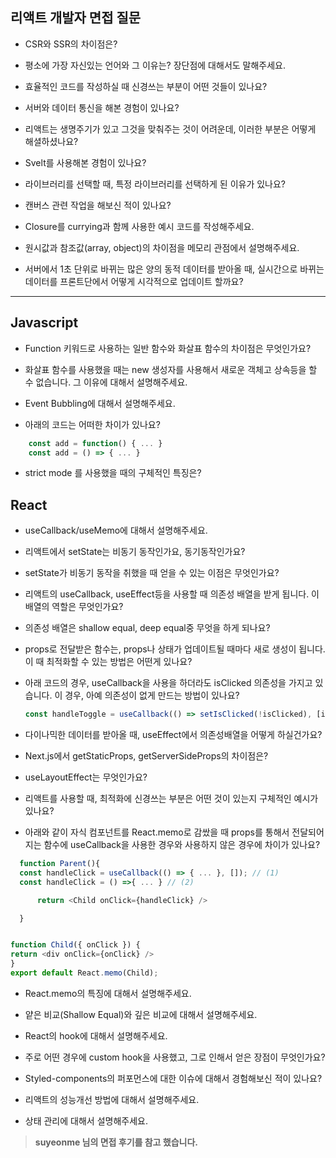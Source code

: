 ## 리액트 개발자 면접 질문

- CSR와 SSR의 차이점은?

- 평소에 가장 자신있는 언어와 그 이유는? 장단점에 대해서도 말해주세요.

- 효율적인 코드를 작성하실 때 신경쓰는 부분이 어떤 것들이 있나요?

- 서버와 데이터 통신을 해본 경험이 있나요?

- 리액트는 생명주기가 있고 그것을 맞춰주는 것이 어려운데, 이러한 부분은 어떻게 해셜하셨나요?
- Svelt를 사용해본 경험이 있나요?

- 라이브러리를 선택할 때, 특정 라이브러리를 선택하게 된 이유가 있나요?

- 캔버스 관련 작업을 해보신 적이 있나요?

- Closure를 currying과 함께 사용한 예시 코드를 작성해주세요.

- 원시값과 참조값(array, object)의 차이점을 메모리 관점에서 설명해주세요.

- 서버에서 1초 단위로 바뀌는 많은 양의 동적 데이터를 받아올 때, 실시간으로 바뀌는 데이터를 프론트단에서 어떻게 시각적으로 업데이트 할까요?

---

## Javascript

- Function 키워드로 사용하는 일반 함수와 화살표 함수의 차이점은 무엇인가요?

- 화살표 함수를 사용했을 때는 new 생성자를 사용해서 새로운 객체고 상속등을 할 수 없습니다. 그 이유에 대해서 설명해주세요.

- Event Bubbling에 대해서 설명해주세요.

- 아래의 코드는 어떠한 차이가 있나요?

```js
    const add = function() { ... }
    const add = () => { ... }
```

- strict mode 를 사용했을 때의 구체적인 특징은?

## React

- useCallback/useMemo에 대해서 설명해주세요.

- 리액트에서 setState는 비동기 동작인가요, 동기동작인가요?

- setState가 비동기 동작을 취했을 때 얻을 수 있는 이점은 무엇인가요?

- 리액트의 useCallback, useEffect등을 사용할 때 의존성 배열을 받게 됩니다. 이 배열의 역할은 무엇인가요?

- 의존성 배열은 shallow equal, deep equal중 무엇을 하게 되나요?

- props로 전달받은 함수는, props나 상태가 업데이트될 때마다 새로 생성이 됩니다. 이 때 최적화할 수 있는 방법은 어떤게 있나요?

- 아래 코드의 경우, useCallback을 사용을 하더라도 isClicked 의존성을 가지고 있습니다. 이 경우, 아예 의존성이 없게 만드는 방법이 있나요?

  ```js
  const handleToggle = useCallback(() => setIsClicked(!isClicked), [isClicked]);
  ```

- 다이나믹한 데이터를 받아올 때, useEffect에서 의존성배열을 어떻게 하실건가요?

- Next.js에서 getStaticProps, getServerSideProps의 차이점은?

- useLayoutEffect는 무엇인가요?

- 리액트를 사용할 때, 최적화에 신경쓰는 부분은 어떤 것이 있는지 구체적인 예시가 있나요?

- 아래와 같이 자식 컴포넌트를 React.memo로 감쌌을 때 props를 통해서 전달되어지는 함수에 useCallback을 사용한 경우와 사용하지 않은 경우에 차이가 있나요?

```js
  function Parent(){
  const handleClick = useCallback(() => { ... }, []); // (1)
  const handleClick = () =>{ ... } // (2)

      return <Child onClick={handleClick} />

  }


function Child({ onClick }) {
return <div onClick={onClick} />
}
export default React.memo(Child);
```

- React.memo의 특징에 대해서 설명해주세요.

- 얕은 비교(Shallow Equal)와 깊은 비교에 대해서 설명해주세요.

- React의 hook에 대해서 설명해주세요.

- 주로 어떤 경우에 custom hook을 사용했고, 그로 인해서 얻은 장점이 무엇인가요?

- Styled-components의 퍼포먼스에 대한 이슈에 대해서 경험해보신 적이 있나요?

- 리액트의 성능개선 방법에 대해서 설명해주세요.

- 상태 관리에 대해서 설명해주세요.

> **suyeonme 님의 면접 후기를 참고 했습니다.**
